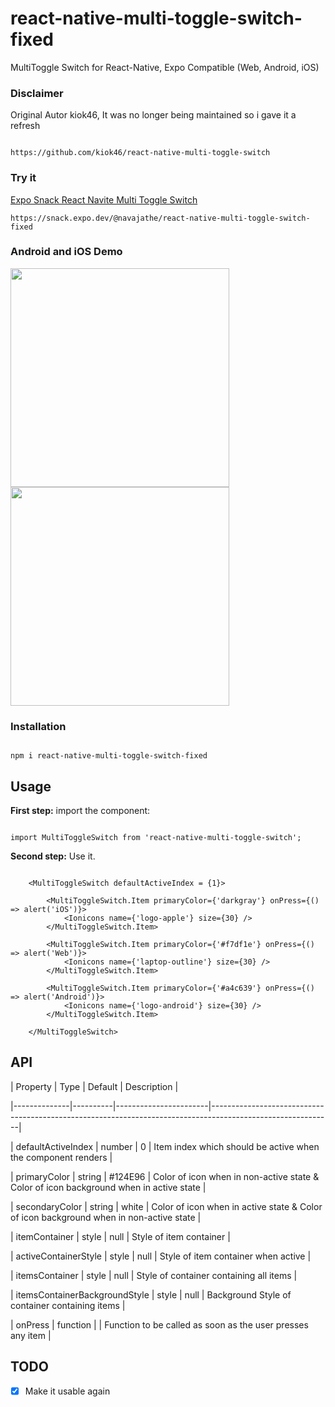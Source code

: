 # react-native-multi-toggle-switch-fixed

MultiToggle Switch for React-Native, Expo Compatible (Web, Android, iOS)

  

### Disclaimer

Original Autor kiok46, It was no longer being maintained so i gave it a refresh

```

https://github.com/kiok46/react-native-multi-toggle-switch

```

  

### Try it

[Expo Snack React Navite Multi Toggle Switch](https://snack.expo.dev/@navajathe/react-native-multi-toggle-switch-fixed)
```
https://snack.expo.dev/@navajathe/react-native-multi-toggle-switch-fixed
```


  

### Android and iOS Demo

<img  src="https://media1.tenor.com/images/f523b1706284212538ffc67ce1ed76e0/tenor.gif"  width="350">

<img  src="https://media1.tenor.com/images/c541e956595562d3d60f5ef7ea4f5006/tenor.gif"  width="350">

  
  

### Installation

```

npm i react-native-multi-toggle-switch-fixed

```

  

## Usage

  
  

**First step:** import the component:

  

```

import MultiToggleSwitch from 'react-native-multi-toggle-switch';

```

  

**Second step:** Use it.

  

```

    <MultiToggleSwitch defaultActiveIndex = {1}> 

        <MultiToggleSwitch.Item primaryColor={'darkgray'} onPress={() => alert('iOS')}>
            <Ionicons name={'logo-apple'} size={30} />
        </MultiToggleSwitch.Item>

        <MultiToggleSwitch.Item primaryColor={'#f7df1e'} onPress={() => alert('Web')}>
            <Ionicons name={'laptop-outline'} size={30} />   
        </MultiToggleSwitch.Item>
            
        <MultiToggleSwitch.Item primaryColor={'#a4c639'} onPress={() => alert('Android')}>
            <Ionicons name={'logo-android'} size={30} />
        </MultiToggleSwitch.Item> 

    </MultiToggleSwitch>

```

  
  

## API

  
  

| Property | Type | Default | Description |

|--------------|----------|-----------------------|------------------------------------------------------------------------------------------------------------|

| defaultActiveIndex | number | 0 | Item index which should be active when the component renders |

| primaryColor | string | #124E96 | Color of icon when in non-active state & Color of icon background when in active state |

| secondaryColor | string | white | Color of icon when in active state & Color of icon background when in non-active state |

| itemContainer | style | null | Style of item container |

| activeContainerStyle | style | null | Style of item container when active |

| itemsContainer | style | null | Style of container containing all items |

| itemsContainerBackgroundStyle | style | null | Background Style of container containing items |

| onPress | function | | Function to be called as soon as the user presses any item |

  
  

## TODO

- [x] Make it usable again